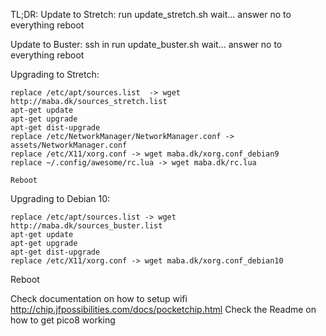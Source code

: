 TL;DR:
Update to Stretch:
	run update_stretch.sh
	wait...
	answer no to everything
	reboot

Update to Buster:
	ssh in
	run update_buster.sh
        wait...
        answer no to everything
        reboot
		

Upgrading to Stretch:

    replace /etc/apt/sources.list  -> wget http://maba.dk/sources_stretch.list
    apt-get update
    apt-get upgrade
    apt-get dist-upgrade
    replace /etc/NetworkManager/NetworkManager.conf -> assets/NetworkManager.conf
    replace /etc/X11/xorg.conf -> wget maba.dk/xorg.conf_debian9
    replace ~/.config/awesome/rc.lua -> wget maba.dk/rc.lua

    Reboot


Upgrading to Debian 10:

    replace /etc/apt/sources.list -> wget http://maba.dk/sources_buster.list
    apt-get update
    apt-get upgrade
    apt-get dist-upgrade
    replace /etc/X11/xorg.conf -> wget maba.dk/xorg.conf_debian10

Reboot

Check documentation on how to setup wifi http://chip.jfpossibilities.com/docs/pocketchip.html
Check the Readme on how to get pico8 working
